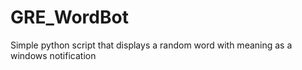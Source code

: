 # GRE_WordBot
Simple python script that displays a random word with meaning as a windows notification
